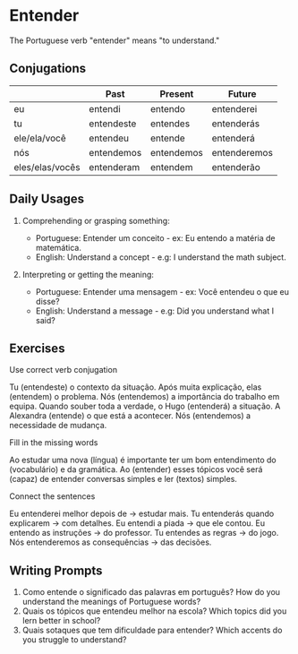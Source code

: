 # Entender

The Portuguese verb "entender" means "to understand."

## Conjugations

|                 | Past       | Present    | Future       |
| --------------- | ---------- | ---------- | ------------ |
| eu              | entendi    | entendo    | entenderei   |
| tu              | entendeste | entendes   | entenderás   |
| ele/ela/você    | entendeu   | entende    | entenderá    |
| nós             | entendemos | entendemos | entenderemos |
| eles/elas/vocês | entenderam | entendem   | entenderão   |

## Daily Usages

1. Comprehending or grasping something:

   - Portuguese: Entender um conceito - ex: Eu entendo a matéria de matemática.
   - English: Understand a concept - e.g: I understand the math subject.

2. Interpreting or getting the meaning:

   - Portuguese: Entender uma mensagem - ex: Você entendeu o que eu disse?
   - English: Understand a message - e.g: Did you understand what I said?

## Exercises

Use correct verb conjugation

Tu (entendeste) o contexto da situação.
Após muita explicação, elas (entendem) o problema.
Nós (entendemos) a importância do trabalho em equipa.
Quando souber toda a verdade, o Hugo (entenderá) a situação.
A Alexandra (entende) o que está a acontecer.
Nós (entendemos) a necessidade de mudança.

Fill in the missing words

Ao estudar uma nova (língua) é importante ter um bom entendimento do (vocabulário) e da gramática. Ao (entender) esses tópicos você será (capaz) de entender conversas simples e ler (textos) simples.

Connect the sentences

Eu entenderei melhor depois de -> estudar mais.
Tu entenderás quando explicarem -> com detalhes.
Eu entendi a piada -> que ele contou.
Eu entendo as instruções -> do professor.
Tu entendes as regras -> do jogo.
Nós entenderemos as consequências -> das decisões.

## Writing Prompts

1. Como entende o significado das palavras em português? How do you understand the meanings of Portuguese words?
2. Quais os tópicos que entendeu melhor na escola? Which topics did you lern better in school?
3. Quais sotaques que tem dificuldade para entender? Which accents do you struggle to understand?
